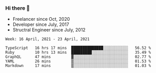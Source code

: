### Hi there 👋

- Freelancer since Oct, 2020
- Developer since July, 2017
- Structral Engineer since July, 2012

<!--START_SECTION:waka-->
```text
Week: 16 April, 2021 - 23 April, 2021

TypeScript   16 hrs 17 mins  ██████████████░░░░░░░░░░░   56.52 % 
Ruby         10 hrs 13 mins  █████████░░░░░░░░░░░░░░░░   35.49 % 
GraphQL      47 mins         ▓░░░░░░░░░░░░░░░░░░░░░░░░   02.77 % 
YAML         26 mins         ▒░░░░░░░░░░░░░░░░░░░░░░░░   01.53 % 
Markdown     17 mins         ▒░░░░░░░░░░░░░░░░░░░░░░░░   01.03 % 
```
<!--END_SECTION:waka-->
